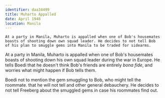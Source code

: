 ```yaml
---
identifier: daa34499
title: Muharto Appalled
date: April 1948 
location: Manila
---
```


``` {.treatment}
At a party in Manila, Muharto is appalled when one of Bob's housemates
boasts of shooting down own squad leader. He decides to not tell Bob of his plan to smuggle gems into Manila to be traded for sidearms. 
```

At a party in Manila, Muharto is appalled when one of Bob's housemates
boasts of shooting down his own squad leader during the war in Europe.
He tells Boedi that he doesn't think Bob's friends are entirely *bona
fide*, and worries what might happen if Bob tells them.

Boedi not to mention the gem smuggling to Bob, who might tell the
roommate. that he will not tell and other general debauchery. He decides
to not tell Freeberg about the smuggled gems in case his roommates find
out.
